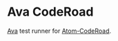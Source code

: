 # Ava CodeRoad

[Ava](https://github.com/sindresorhus/ava) test runner for [Atom-CodeRoad](https://github.com/coderoad/atom-coderoad).
